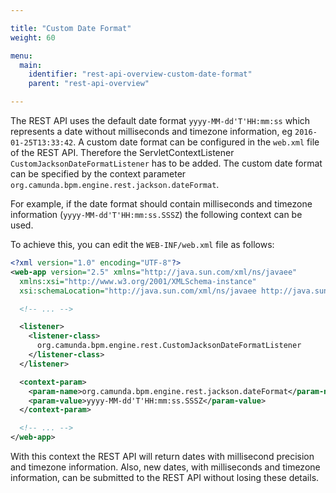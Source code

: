 ```yaml
---

title: "Custom Date Format"
weight: 60

menu:
  main:
    identifier: "rest-api-overview-custom-date-format"
    parent: "rest-api-overview"

---
```


The REST API uses the default date format `yyyy-MM-dd'T'HH:mm:ss` which
represents a date without milliseconds and timezone information, eg
`2016-01-25T13:33:42`. A custom date format can be configured in the `web.xml`
file of the REST API. Therefore the ServletContextListener
`CustomJacksonDateFormatListener` has to be added. The custom date format
can be specified by the context parameter
`org.camunda.bpm.engine.rest.jackson.dateFormat`.

For example,  if the date format should contain milliseconds and timezone
information (`yyyy-MM-dd'T'HH:mm:ss.SSSZ`) the following context can be
used.

To achieve this, you can edit the `WEB-INF/web.xml` file as follows:

```xml
<?xml version="1.0" encoding="UTF-8"?>
<web-app version="2.5" xmlns="http://java.sun.com/xml/ns/javaee"
  xmlns:xsi="http://www.w3.org/2001/XMLSchema-instance"
  xsi:schemaLocation="http://java.sun.com/xml/ns/javaee http://java.sun.com/xml/ns/javaee/web-app_2_5.xsd">

  <!-- ... -->

  <listener>
    <listener-class>
      org.camunda.bpm.engine.rest.CustomJacksonDateFormatListener
    </listener-class>
  </listener>

  <context-param>
    <param-name>org.camunda.bpm.engine.rest.jackson.dateFormat</param-name>
    <param-value>yyyy-MM-dd'T'HH:mm:ss.SSSZ</param-value>
  </context-param>

  <!-- ... -->
</web-app>
```

With this context the REST API will return dates with millisecond
precision and timezone information. Also, new dates, with milliseconds and timezone information, 
can be submitted to the REST API without losing these details.
